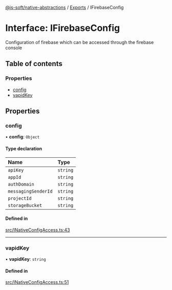 [@js-soft/native-abstractions](../README.md) / [Exports](../modules.md) / IFirebaseConfig

# Interface: IFirebaseConfig

Configuration of firebase which can be accessed through the firebase console

## Table of contents

### Properties

- [config](IFirebaseConfig.md#config)
- [vapidKey](IFirebaseConfig.md#vapidkey)

## Properties

### config

• **config**: `Object`

#### Type declaration

| Name | Type |
| :------ | :------ |
| `apiKey` | `string` |
| `appId` | `string` |
| `authDomain` | `string` |
| `messagingSenderId` | `string` |
| `projectId` | `string` |
| `storageBucket` | `string` |

#### Defined in

[src/INativeConfigAccess.ts:43](https://github.com/js-soft/ts-native-access/blob/20019e8/packages/abstractions/src/INativeConfigAccess.ts#L43)

___

### vapidKey

• **vapidKey**: `string`

#### Defined in

[src/INativeConfigAccess.ts:51](https://github.com/js-soft/ts-native-access/blob/20019e8/packages/abstractions/src/INativeConfigAccess.ts#L51)
